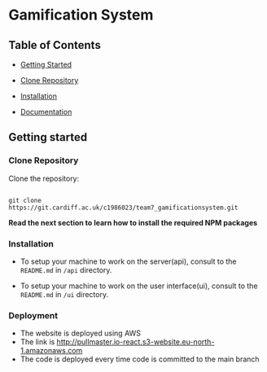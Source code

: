# Gamification System

  

## Table of Contents

- [Getting Started](#getting-started)

- [Clone Repository](#clone-repository)

- [Installation](#installation)

- [Documentation](#documentation)

  
  

## Getting started


### Clone Repository

  

Clone the repository:

```

git clone https://git.cardiff.ac.uk/c1986023/team7_gamificationsystem.git

```

  

**Read the next section to learn how to install the required NPM packages**

  

### Installation

  

- To setup your machine to work on the server(api), consult to the `README.md` in `/api` directory.

- To setup your machine to work on the user interface(ui), consult to the `README.md` in `/ui` directory.


### Deployment

- The website is deployed using AWS
- The link is http://pullmaster.io-react.s3-website.eu-north-1.amazonaws.com
- The code is deployed every time code is committed to the main branch
